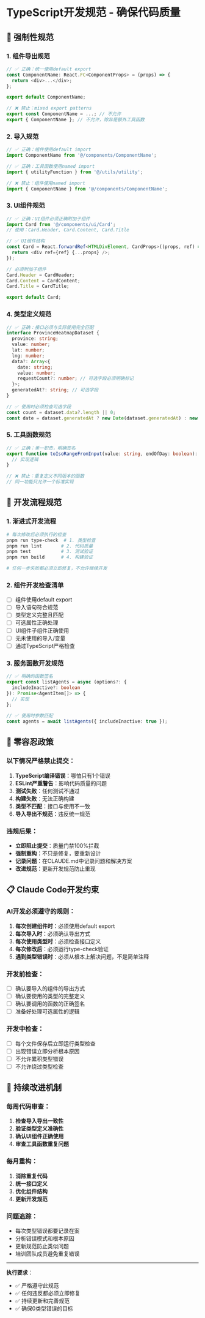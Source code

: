 # TypeScript开发规范 - 确保代码质量

## 🔴 强制性规范

### 1. 组件导出规范
```typescript
// ✅ 正确：统一使用default export
const ComponentName: React.FC<ComponentProps> = (props) => {
  return <div>...</div>;
};

export default ComponentName;

// ❌ 禁止：mixed export patterns
export const ComponentName = ...; // 不允许
export { ComponentName }; // 不允许，除非是额外工具函数
```

### 2. 导入规范
```typescript
// ✅ 正确：组件使用default import
import ComponentName from '@/components/ComponentName';

// ✅ 正确：工具函数使用named import
import { utilityFunction } from '@/utils/utility';

// ❌ 禁止：组件使用named import
import { ComponentName } from '@/components/ComponentName';
```

### 3. UI组件规范
```typescript
// ✅ 正确：UI组件必须正确附加子组件
import Card from '@/components/ui/Card';
// 使用：Card.Header, Card.Content, Card.Title

// ✅ UI组件结构
const Card = React.forwardRef<HTMLDivElement, CardProps>((props, ref) => {
  return <div ref={ref} {...props} />;
});

// 必须附加子组件
Card.Header = CardHeader;
Card.Content = CardContent;
Card.Title = CardTitle;

export default Card;
```

### 4. 类型定义规范
```typescript
// ✅ 正确：接口必须与实际使用完全匹配
interface ProvinceHeatmapDataset {
  province: string;
  value: number;
  lat: number;
  lng: number;
  data?: Array<{
    date: string;
    value: number;
    requestCount?: number; // 可选字段必须明确标记
  }>;
  generatedAt?: string; // 可选字段
}

// ✅ 使用时必须检查可选字段
const count = dataset.data?.length || 0;
const date = dataset.generatedAt ? new Date(dataset.generatedAt) : new Date();
```

### 5. 工具函数规范
```typescript
// ✅ 正确：单一职责，明确签名
export function toIsoRangeFromInput(value: string, endOfDay: boolean): string {
  // 实现逻辑
}

// ❌ 禁止：重复定义不同版本的函数
// 同一功能只允许一个标准实现
```

## 🔧 开发流程规范

### 1. 渐进式开发流程
```bash
# 每次修改后必须执行的检查
pnpm run type-check  # 1. 类型检查
pnpm run lint       # 2. 代码质量
pnpm test           # 3. 测试验证
pnpm run build      # 4. 构建验证

# 任何一步失败都必须立即修复，不允许继续开发
```

### 2. 组件开发检查清单
- [ ] 组件使用default export
- [ ] 导入语句符合规范
- [ ] 类型定义完整且匹配
- [ ] 可选属性正确处理
- [ ] UI组件子组件正确使用
- [ ] 无未使用的导入/变量
- [ ] 通过TypeScript严格检查

### 3. 服务函数开发规范
```typescript
// ✅ 明确的函数签名
export const listAgents = async (options?: {
  includeInactive?: boolean
}): Promise<AgentItem[]> => {
  // 实现
};

// ✅ 使用时参数匹配
const agents = await listAgents({ includeInactive: true });
```

## 🚫 零容忍政策

### 以下情况严格禁止提交：
1. **TypeScript编译错误**：哪怕只有1个错误
2. **ESLint严重警告**：影响代码质量的问题
3. **测试失败**：任何测试不通过
4. **构建失败**：无法正确构建
5. **类型不匹配**：接口与使用不一致
6. **导入导出不规范**：违反统一规范

### 违规后果：
- **立即阻止提交**：质量门禁100%拦截
- **强制重构**：不只是修复，要重新设计
- **记录问题**：在CLAUDE.md中记录问题和解决方案
- **改进规范**：更新开发规范防止重现

## 📋 Claude Code开发约束

### AI开发必须遵守的规则：
1. **每次创建组件时**：必须使用default export
2. **每次导入时**：必须确认导出方式
3. **每次使用类型时**：必须检查接口定义
4. **每次修改后**：必须运行type-check验证
5. **遇到类型错误时**：必须从根本上解决问题，不是简单注释

### 开发前检查：
- [ ] 确认要导入的组件的导出方式
- [ ] 确认要使用的类型的完整定义
- [ ] 确认要调用的函数的正确签名
- [ ] 准备好处理可选属性的逻辑

### 开发中检查：
- [ ] 每个文件保存后立即运行类型检查
- [ ] 出现错误立即分析根本原因
- [ ] 不允许累积类型错误
- [ ] 不允许绕过类型检查

## 🔄 持续改进机制

### 每周代码审查：
1. **检查导入导出一致性**
2. **验证类型定义准确性**
3. **确认UI组件正确使用**
4. **审查工具函数重复问题**

### 每月重构：
1. **消除重复代码**
2. **统一接口定义**
3. **优化组件结构**
4. **更新开发规范**

### 问题追踪：
- 每次类型错误都要记录在案
- 分析错误模式和根本原因
- 更新规范防止类似问题
- 培训团队成员避免重复错误

---

**执行要求**：
- ✅ 严格遵守此规范
- ✅ 任何违反都必须立即修复
- ✅ 持续更新和完善规范
- ✅ 确保0类型错误的目标
